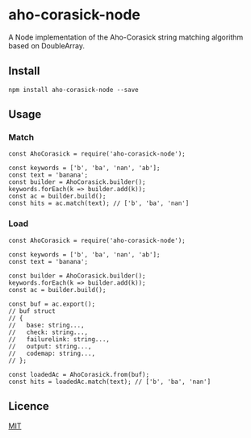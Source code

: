 aho-corasick-node
====

A Node implementation of the Aho-Corasick string matching algorithm based on DoubleArray.

## Install

```
npm install aho-corasick-node --save
```

## Usage

### Match

```
const AhoCorasick = require('aho-corasick-node');

const keywords = ['b', 'ba', 'nan', 'ab'];
const text = 'banana';
const builder = AhoCorasick.builder();
keywords.forEach(k => builder.add(k));
const ac = builder.build();
const hits = ac.match(text); // ['b', 'ba', 'nan']
```

### Load

```
const AhoCorasick = require('aho-corasick-node');

const keywords = ['b', 'ba', 'nan', 'ab'];
const text = 'banana';

const builder = AhoCorasick.builder();
keywords.forEach(k => builder.add(k));
const ac = builder.build();

const buf = ac.export();
// buf struct
// {
//   base: string...,
//   check: string...,
//   failurelink: string...,
//   output: string...,
//   codemap: string...,
// };

const loadedAc = AhoCorasick.from(buf);
const hits = loadedAc.match(text); // ['b', 'ba', 'nan']
```

## Licence

[MIT](https://opensource.org/licenses/MIT)
